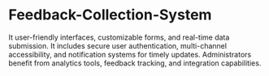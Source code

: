 # Feedback-Collection-System
It user-friendly interfaces,  customizable forms, and real-time data submission.  It includes secure user authentication, multi-channel  accessibility, and notification systems for timely  updates. Administrators benefit from analytics tools,  feedback tracking, and integration capabilities. 
